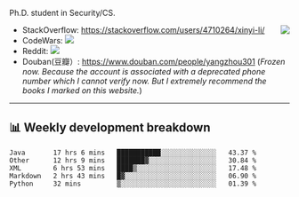 Ph.D. student in Security/CS.

<img align="right" src="https://github-readme-stats.vercel.app/api?username=li-xin-yi&count_private=true&show_icons=true&hide_title=true&theme=tokyonight" />

- StackOverflow: https://stackoverflow.com/users/4710264/xinyi-li/
- CodeWars: [![](https://www.codewars.com/users/xy-li/badges/micro)](https://www.codewars.com/users/xy-li/)
- Reddit: [![](https://img.shields.io/reddit/user-karma/combined/xy-li?style=social)](https://www.reddit.com/user/xy-li/)
- Douban(豆瓣）: https://www.douban.com/people/yangzhou301  (*Frozen now. Because the account is associated with a deprecated phone number which I cannot verify now. But I extremely recommend the books I marked on this website.*)

---

## 📊 Weekly development breakdown

<!--START_SECTION:waka-->
```text
Java       17 hrs 6 mins   ███████████░░░░░░░░░░░░░░   43.37 % 
Other      12 hrs 9 mins   ███████▓░░░░░░░░░░░░░░░░░   30.84 % 
XML        6 hrs 53 mins   ████▒░░░░░░░░░░░░░░░░░░░░   17.48 % 
Markdown   2 hrs 43 mins   █▓░░░░░░░░░░░░░░░░░░░░░░░   06.90 % 
Python     32 mins         ▒░░░░░░░░░░░░░░░░░░░░░░░░   01.39 % 
```
<!--END_SECTION:waka-->
